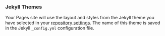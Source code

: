 ### Jekyll Themes

Your Pages site will use the layout and styles from the Jekyll theme you have selected in your [repository settings](https://github.com/Risyandi/memorafy/settings). The name of this theme is saved in the Jekyll `_config.yml` configuration file.